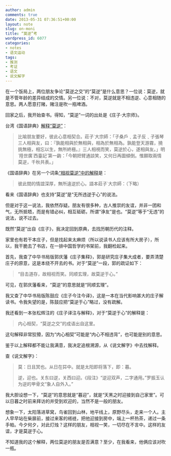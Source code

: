 ```yaml
---
author: admin
comments: true
date: 2013-05-31 07:36:51+00:00
layout: note
slug: on-moni
title: “莫逆”考
wordpress_id: 6077
categories:
- notes
- 语文运动
tags:
- 推测
- 考证
- 语文
- 说文解字
---
```


在一个饭局上，两位朋友争论“莫逆之交”的“莫逆”是什么意思？一位说：莫逆，就是不管年龄的差异结成的交情。另一位说：不对，莫逆就是不相违逆、心意相随的意思。两人愿意打赌，赌注是吹一瓶啤酒。

回家之后，我开始查书。得知，“莫逆”一词的出处是《庄子·大宗师》。

台湾《国语辞典》[解释“莫逆”](http://dict.revised.moe.edu.tw/cgi-bin/newDict/dict.sh?cond=%B2%F6%B0f&pieceLen=50&fld=1&cat=&ukey=-2406448&serial=1&recNo=0&op=f&imgFont=1)：





<blockquote>比喻朋友要好，彼此心意相契合。莊子˙大宗師：「子桑戶﹑孟子反﹑子張琴三人相與友，曰：『孰能相與於無相與，相為於無相為。孰能登天游霧，撓挑無極，相忘以生，無所終極。』三人相視而笑，莫逆於心，遂相與友。」明˙陸世廣˙西臺記˙第一齣：「今朝把臂通談笑，又何日再圖傾倒。惟願取兩情莫逆，千秋共表。」</blockquote>



《国语辞典》在另一个词条[“相视莫逆”中的解释](http://dict.revised.moe.edu.tw/cgi-bin/newDict/dict.sh?cond=%B2%F6%B0f&pieceLen=50&fld=1&cat=&ukey=-2406448&serial=1&recNo=5&op=f&imgFont=1)是：





<blockquote>彼此間的情誼深厚，無所違逆於心。語本莊子˙大宗師：（下略）</blockquote>



看来《国语辞典》也支持“莫逆”是“无所违逆于心”的说法。

但是对于这一说法，我依然存疑。朋友有很多种，古人推崇的友谊，并非一团和气，无所抵牾，而是有错必纠，相互砥砺，所谓“诤友”是也。“莫逆”等于“无违”的说法，说不过去。

既然“莫逆”出自《庄子》，我决定回到原典，去找历朝历代的注释。

家里也有若干本庄子，但是找起来太麻烦（所以说读书人应该有所大房子），所以，我干脆去了书店，在一排中国哲学的书架前，我翻检起来。

首先，我查了中华书局版郭庆藩《庄子集释》，郭是研究庄子集大成者，要弄清楚庄子的原意，这是本绕不开去的书。对于“莫逆”一段，郭的疏证如下：





<blockquote>“目击道存，故相视而笑。同顺玄理，故莫逆于心。”</blockquote>



可见，在郭庆藩看来，“莫逆”的意思就是“同顺玄理”。

我又查了中华书局版陈鼓应《庄子今注今译》，这是一本在当代影响甚大的庄子解读书。令我失望的是，陈鼓应把“莫逆于心”略过，没有疏解。

我还看到一本张松辉注的《庄子译注与解释》，对于“莫逆于心”的解释是：




<blockquote>
内心相契，“莫逆之交”的成语出自这里。</blockquote>



这句解释非常狡猾，因为“内心相契”可能是“内心不相违背”，也可能是别的意思。

鉴于以上解释都不能让我满意，我决定追根溯源，从《说文解字》中去找解释。

查《说文解字》：





<blockquote>莫：日且冥也。从日在茻中。就是太阳即将落下，即：暮。

逆，迎也。关东曰逆，关西曰迎。《段注》“逆迎双声，二字通用。”罗振玉认为逆的甲骨文“象人自外入。”</blockquote>



我大胆设想一下，“莫逆”的意思就是“暮迎”，就是“天黑之时迎接到自己家里”。可以日暮之时前来拜访的并受到欢迎的，当然不是一般的朋友。

想象一下，太阳落进草窝，鸟雀回到山林，地平线上，原野尽头，走来一个人。主人早早站在柴扉前，接过来客的褡裢，把他迎接到房中，端上一杯热茶，递过一条手帕。今夕何夕，对此灯烛？这样的朋友，相视一笑，一切尽在不言中。这样的友谊，才是莫逆于心。

不知道我的这个解释，两位莫逆的朋友是否满意？至少，在我看来，他俩应该对吹一瓶。
